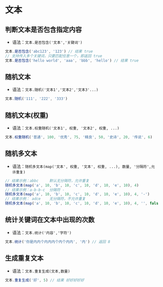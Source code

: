 # 文本

## 判断文本是否包含指定内容

- 语法：`文本.是否包含('文本','关键词')`

```javascript
文本.是否包含('abc123', '123') // 结果 true
// 支持传入多个关键词，只要匹配任意一个，即返回 true
文本.是否包含('hello world', 'aaa', 'bbb', 'hello') // 结果 true
```

## 随机文本

- 语法：`文本.随机('文本1','文本2','文本3'...)`

```javascript
文本.随机('111', '222', '333')
```

## 随机文本(权重)

- 语法：`文本.权重随机('文本1', 权重, '文本2', 权重, ...)`

```javascript
文本.权重随机('普通', 100, '优秀', 75, '精良', 50, '史诗', 20, '传说', 6)
```

## 随机多文本

- 语法：`随机多文本(map('文本', 权重, '文本', 权重, ...), 数量, '分隔符',允许重复)`

```javascript
// 结果示例：abbc     默认无分隔符，允许重复  
随机多文本(map('a', 10, 'b', 10, 'c', 10, 'd', 10, 'e', 10), 4)
// 结果示例：a-b-b-c  分隔符 -
随机多文本(map('a', 10, 'b', 10, 'c', 10, 'd', 10, 'e', 10), 4, '-')
// 结果示例： adce    无分隔符，不允许重复  
随机多文本(map('a', 10, 'b', 10, 'c', 10, 'd', 10, 'e', 10), 4, '', false) 
```

## 统计关键词在文本中出现的次数

- 语法：`文本.统计('内容','字符')`

```javascript
文本.统计('你是内内个内内内个内个内内', '内') // 返回 8
```

## 生成重复文本

- 语法：`文本.重复生成(文本,数量)`

```javascript
文本.重复生成('好', 5) // 结果 好好好好好
```




